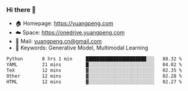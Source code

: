### Hi there 👋

- 🏠 Homepage: https://yuangpeng.com
- ☁️ Space: https://onedrive.yuangpeng.com
- 📧 Mail: yuangpeng.cn@gmail.com
- 🌅 Keywords: Generative Model, Multimodal Learning

<!--
**yuangpeng/yuangpeng** is a ✨ _special_ ✨ repository because its `README.md` (this file) appears on your GitHub profile.

Here are some ideas to get you started:

- 🔭 I’m currently working on ...
- 🌱 I’m currently learning ...
- 👯 I’m looking to collaborate on ...
- 🤔 I’m looking for help with ...
- 💬 Ask me about ...
- 📫 How to reach me: ...
- 😄 Pronouns: ...
- ⚡ Fun fact: ...
-->

<!--START_SECTION:waka-->

```txt
Python       8 hrs 1 min     ██████████████████████░░░   88.32 %
YAML         21 mins         █░░░░░░░░░░░░░░░░░░░░░░░░   04.02 %
TeX          12 mins         ▓░░░░░░░░░░░░░░░░░░░░░░░░   02.35 %
Other        12 mins         ▓░░░░░░░░░░░░░░░░░░░░░░░░   02.28 %
HTML         12 mins         ▓░░░░░░░░░░░░░░░░░░░░░░░░   02.27 %
```

<!--END_SECTION:waka-->
